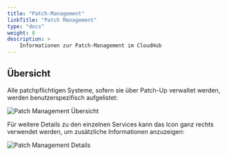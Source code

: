 ```yaml
---
title: "Patch-Management"
linkTitle: "Patch Management"
type: "docs"
weight: 8
description: >
    Informationen zur Patch-Management im CloudHub
---
```


## Übersicht

Alle patchpflichtigen Systeme, sofern sie über Patch-Up verwaltet werden, werden benutzerspezifisch aufgelistet:

![Patch Management Übersicht](../img/patch-management/patch-management-overview.png)

Für weitere Details zu den einzelnen Services kann das Icon ganz rechts verwendet werden, um zusätzliche Informationen anzuzeigen:

![Patch Management Details](../img/patch-management/patch-management-details.png)
